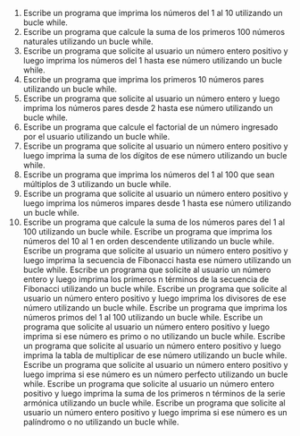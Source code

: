 1. Escribe un programa que imprima los números del 1 al 10 utilizando un bucle while.
2. Escribe un programa que calcule la suma de los primeros 100 números naturales utilizando un bucle while.
3. Escribe un programa que solicite al usuario un número entero positivo y luego imprima los números del 1 hasta ese número utilizando un bucle while.
4. Escribe un programa que imprima los primeros 10 números pares utilizando un bucle while.
5. Escribe un programa que solicite al usuario un número entero y luego imprima los números pares desde 2 hasta ese número utilizando un bucle while.
6. Escribe un programa que calcule el factorial de un número ingresado por el usuario utilizando un bucle while.
7. Escribe un programa que solicite al usuario un número entero positivo y luego imprima la suma de los dígitos de ese número utilizando un bucle while.
8. Escribe un programa que imprima los números del 1 al 100 que sean múltiplos de 3 utilizando un bucle while.
9. Escribe un programa que solicite al usuario un número entero positivo y luego imprima los números impares desde 1 hasta ese número utilizando un bucle while.
10. Escribe un programa que calcule la suma de los números pares del 1 al 100 utilizando un bucle while.
Escribe un programa que imprima los números del 10 al 1 en orden descendente utilizando un bucle while.
Escribe un programa que solicite al usuario un número entero positivo y luego imprima la secuencia de Fibonacci hasta ese número utilizando un bucle while.
Escribe un programa que solicite al usuario un número entero y luego imprima los primeros n términos de la secuencia de Fibonacci utilizando un bucle while.
Escribe un programa que solicite al usuario un número entero positivo y luego imprima los divisores de ese número utilizando un bucle while.
Escribe un programa que imprima los números primos del 1 al 100 utilizando un bucle while.
Escribe un programa que solicite al usuario un número entero positivo y luego imprima si ese número es primo o no utilizando un bucle while.
Escribe un programa que solicite al usuario un número entero positivo y luego imprima la tabla de multiplicar de ese número utilizando un bucle while.
Escribe un programa que solicite al usuario un número entero positivo y luego imprima si ese número es un número perfecto utilizando un bucle while.
Escribe un programa que solicite al usuario un número entero positivo y luego imprima la suma de los primeros n términos de la serie armónica utilizando un bucle while.
Escribe un programa que solicite al usuario un número entero positivo y luego imprima si ese número es un palíndromo o no utilizando un bucle while.
